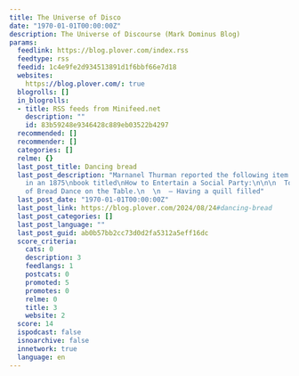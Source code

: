 ```yaml
---
title: The Universe of Disco
date: "1970-01-01T00:00:00Z"
description: The Universe of Discourse (Mark Dominus Blog)
params:
  feedlink: https://blog.plover.com/index.rss
  feedtype: rss
  feedid: 1c4e9fe2d934513891d1f6bbf66e7d18
  websites:
    https://blog.plover.com/: true
  blogrolls: []
  in_blogrolls:
  - title: RSS feeds from Minifeed.net
    description: ""
    id: 83b59248e9346428c889eb03522b4297
  recommended: []
  recommender: []
  categories: []
  relme: {}
  last_post_title: Dancing bread
  last_post_description: "Marnanel Thurman reported the following item that they found
    in an 1875\nbook titled\nHow to Entertain a Social Party:\n\n\n  To Make a Loaf
    of Bread Dance on the Table.\n  \n  — Having a quill filled"
  last_post_date: "1970-01-01T00:00:00Z"
  last_post_link: https://blog.plover.com/2024/08/24#dancing-bread
  last_post_categories: []
  last_post_language: ""
  last_post_guid: ab0b57bb2cc73d0d2fa5312a5eff16dc
  score_criteria:
    cats: 0
    description: 3
    feedlangs: 1
    postcats: 0
    promoted: 5
    promotes: 0
    relme: 0
    title: 3
    website: 2
  score: 14
  ispodcast: false
  isnoarchive: false
  innetwork: true
  language: en
---
```

